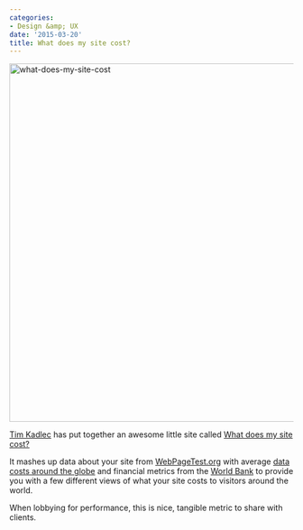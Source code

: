 ```yaml
---
categories:
- Design &amp; UX
date: '2015-03-20'
title: What does my site cost?
---
```


<p class="text-center"><a href="http://whatdoesmysitecost.com/"><img src="https://gomakethings.com/wp-content/uploads/2015/03/what-does-my-site-cost.jpg" alt="what-does-my-site-cost" width="832" height="636" class="size-full wp-image-5951" /></a></p>

[Tim Kadlec](http://timkadlec.com/) has put together an awesome little site called [What does my site cost?](http://whatdoesmysitecost.com/)

It mashes up data about your site from [WebPageTest.org](http://www.webpagetest.org/) with average [data costs around the globe](http://www.itu.int/en/Pages/default.aspx) and financial metrics from the [World Bank](http://data.worldbank.org/) to provide you with a few different views of what your site costs to visitors around the world.

When lobbying for performance, this is nice, tangible metric to share with clients.